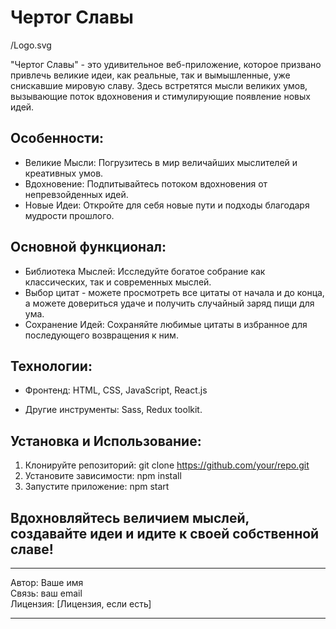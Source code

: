 # Чертог Славы

/Logo.svg

"Чертог Славы" - это удивительное веб-приложение, которое призвано привлечь великие идеи, как реальные, так и вымышленные, уже снискавшие мировую славу. Здесь встретятся мысли великих умов, вызывающие поток вдохновения и стимулирующие появление новых идей.

## Особенности:

- Великие Мысли: Погрузитесь в мир величайших мыслителей и креативных умов.
- Вдохновение: Подпитывайтесь потоком вдохновения от непревзойденных идей.
- Новые Идеи: Откройте для себя новые пути и подходы благодаря мудрости прошлого.

## Основной функционал:

- Библиотека Мыслей: Исследуйте богатое собрание как классических, так и современных мыслей.
- Выбор цитат - можете просмотреть все цитаты от начала и до конца, а можете довериться удаче и получить случайный заряд пищи для ума.
- Сохранение Идей: Сохраняйте любимые цитаты в избранное для последующего возвращения к ним.

## Технологии:

- Фронтенд: HTML, CSS, JavaScript, React.js

- Другие инструменты: Sass, Redux toolkit.

## Установка и Использование:

1. Клонируйте репозиторий: git clone https://github.com/your/repo.git
2. Установите зависимости: npm install
3. Запустите приложение: npm start

## Вдохновляйтесь величием мыслей, создавайте идеи и идите к своей собственной славе!

---

Автор: Ваше имя\
Связь: ваш email\
Лицензия: [Лицензия, если есть]

---
